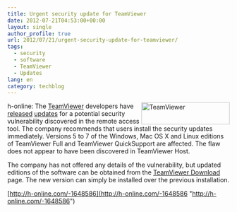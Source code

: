 ```yaml
---
title: Urgent security update for TeamViewer
date: 2012-07-21T04:53:00+00:00
layout: single
author_profile: true
url: 2012/07/21/urgent-security-update-for-teamviewer/
tags:
  - security
  - software
  - TeamViewer
  - Updates
lang: en
category: techblog
---
```

<a href="http://lh4.ggpht.com/-pM-PmxKEuD8/UAouxTdkefI/AAAAAAAAGi8/IY8Ybk-qwU8/s1600-h/TeamViewer%25255B2%25255D.png" target="_blank"><img title="TeamViewer" border="0" alt="TeamViewer" align="right" src="http://lh5.ggpht.com/-RXnjmRI3_EY/UAouzQ81OtI/AAAAAAAAGjE/19sj7cfRNGA/TeamViewer_thumb.png?imgmax=800" width="200" height="50" /></a>h-online: The [TeamViewer](http://www.teamviewer.com/en/index.aspx) developers have [released](http://www.teamviewer.com/en/news/361-TeamViewer-security-updates-for-Windows-and-Mac-OS-released.aspx) [updates](http://www.teamviewer.com/en/news/362-TeamViewer-security-updates-for-Linux-released.aspx) for a potential security vulnerability discovered in the remote access tool. The company recommends that users install the security updates immediately. Versions 5 to 7 of the Windows, Mac OS X and Linux editions of TeamViewer Full and TeamViewer QuickSupport are affected. The flaw does not appear to have been discovered in TeamViewer Host. 

The company has not offered any details of the vulnerability, but updated editions of the software can be obtained from the [TeamViewer Download](http://www.teamviewer.com/en/download/index.aspx) page. The new version can simply be installed over the previous installation. 

[http://h-online.com/-1648586](http://h-online.com/-1648586 "http://h-online.com/-1648586")
